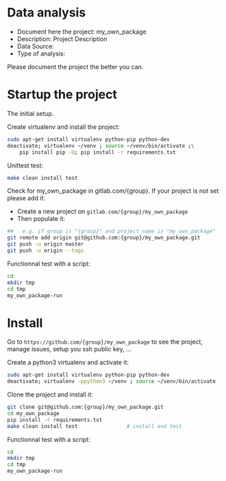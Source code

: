 # Data analysis
- Document here the project: my_own_package
- Description: Project Description
- Data Source:
- Type of analysis:

Please document the project the better you can.

# Startup the project

The initial setup.

Create virtualenv and install the project:
```bash
sudo apt-get install virtualenv python-pip python-dev
deactivate; virtualenv ~/venv ; source ~/venv/bin/activate ;\
    pip install pip -U; pip install -r requirements.txt
```

Unittest test:
```bash
make clean install test
```

Check for my_own_package in gitlab.com/{group}.
If your project is not set please add it:

- Create a new project on `gitlab.com/{group}/my_own_package`
- Then populate it:

```bash
##   e.g. if group is "{group}" and project_name is "my_own_package"
git remote add origin git@github.com:{group}/my_own_package.git
git push -u origin master
git push -u origin --tags
```

Functionnal test with a script:

```bash
cd
mkdir tmp
cd tmp
my_own_package-run
```

# Install

Go to `https://github.com/{group}/my_own_package` to see the project, manage issues,
setup you ssh public key, ...

Create a python3 virtualenv and activate it:

```bash
sudo apt-get install virtualenv python-pip python-dev
deactivate; virtualenv -ppython3 ~/venv ; source ~/venv/bin/activate
```

Clone the project and install it:

```bash
git clone git@github.com:{group}/my_own_package.git
cd my_own_package
pip install -r requirements.txt
make clean install test                # install and test
```
Functionnal test with a script:

```bash
cd
mkdir tmp
cd tmp
my_own_package-run
```
